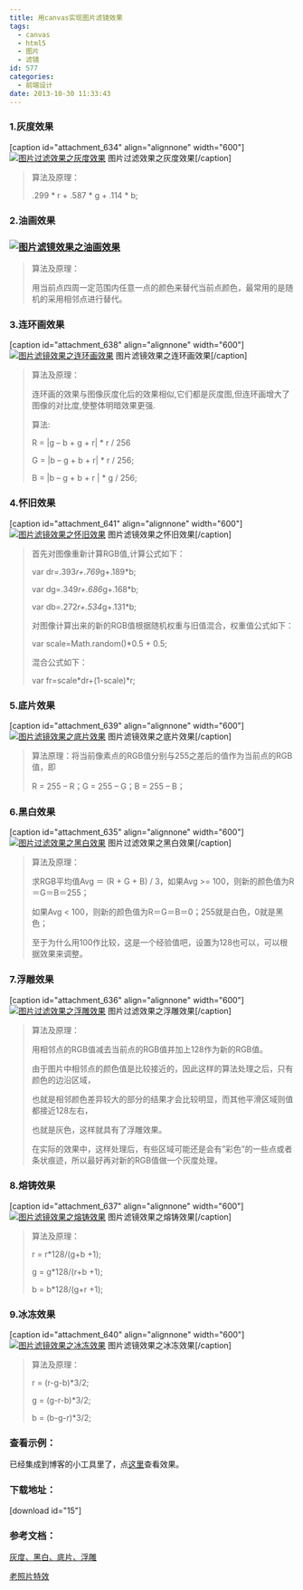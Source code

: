 ```yaml
---
title: 用canvas实现图片滤镜效果
tags:
  - canvas
  - html5
  - 图片
  - 滤镜
id: 577
categories:
  - 前端设计
date: 2013-10-30 11:33:43
---
```


### 1.灰度效果

[caption id="attachment_634" align="alignnone" width="600"][![图片过滤效果之灰度效果](http://bcs.duapp.com/xiaopihai/image_filter-600x442.jpg)](http://bcs.duapp.com/xiaopihai/image_filter.jpg) 图片过滤效果之灰度效果[/caption]
> 算法及原理：> 
> 
> .299 * r + .587 * g + .114 * b;
&nbsp;

### 2.油画效果

### [![图片滤镜效果之油画效果](http://bcs.duapp.com/xiaopihai/imagefilter-spread-600x445.jpg)](http://bcs.duapp.com/xiaopihai/imagefilter-spread.jpg)

> 算法及原理：> 
> 
> 用当前点四周一定范围内任意一点的颜色来替代当前点颜色，最常用的是随机的采用相邻点进行替代。

### 3.连环画效果

[caption id="attachment_638" align="alignnone" width="600"][![图片滤镜效果之连环画效果](http://bcs.duapp.com/xiaopihai/imagefilter-comic-600x443.jpg)](http://bcs.duapp.com/xiaopihai/imagefilter-comic.jpg) 图片滤镜效果之连环画效果[/caption]
> 算法及原理：> 
> 连环画的效果与图像灰度化后的效果相似,它们都是灰度图,但连环画增大了图像的对比度,使整体明暗效果更强.> 
> 算法:> 
> R = |g – b + g + r| * r / 256> 
> G = |b – g + b + r| * r / 256;> 
> B = |b – g + b + r | * g / 256;

### 4.怀旧效果

[caption id="attachment_641" align="alignnone" width="600"][![图片滤镜效果之怀旧效果](http://bcs.duapp.com/xiaopihai/imagefilter-old-600x444.jpg)](http://bcs.duapp.com/xiaopihai/imagefilter-old.jpg) 图片滤镜效果之怀旧效果[/caption]
> 首先对图像重新计算RGB值,计算公式如下：> 
> 
> var dr=.393*r+.769*g+.189*b;> 
> var dg=.349*r+.686*g+.168*b;> 
> var db=.272*r+.534*g+.131*b;> 
> 
> 对图像计算出来的新的RGB值根据随机权重与旧值混合，权重值公式如下：> 
> 
> var scale=Math.random()*0.5 + 0.5;> 
> 
> 混合公式如下：> 
> 
> var fr=scale*dr+(1-scale)*r;

### 5.底片效果

[caption id="attachment_639" align="alignnone" width="600"][![图片滤镜效果之底片效果](http://bcs.duapp.com/xiaopihai/imagefilter-dipian-600x445.jpg)](http://bcs.duapp.com/xiaopihai/imagefilter-dipian.jpg) 图片滤镜效果之底片效果[/caption]
> 算法原理：将当前像素点的RGB值分别与255之差后的值作为当前点的RGB值，即> 
> R = 255 – R；G = 255 – G；B = 255 – B；
&nbsp;

### 6.黑白效果

[caption id="attachment_635" align="alignnone" width="600"][![图片过滤效果之黑白效果](http://bcs.duapp.com/xiaopihai/imagefilter-black-600x443.jpg)](http://bcs.duapp.com/xiaopihai/imagefilter-black.jpg) 图片过滤效果之黑白效果[/caption]
> 算法及原理：> 
> 求RGB平均值Avg ＝ (R + G + B) / 3，如果Avg &gt;= 100，则新的颜色值为R＝G＝B＝255；> 
> 如果Avg &lt; 100，则新的颜色值为R＝G＝B＝0；255就是白色，0就是黑色；> 
> 至于为什么用100作比较，这是一个经验值吧，设置为128也可以，可以根据效果来调整。

### 7.浮雕效果

[caption id="attachment_636" align="alignnone" width="600"][![图片过滤效果之浮雕效果](http://bcs.duapp.com/xiaopihai/imagefilter-cameo-600x443.jpg)](http://bcs.duapp.com/xiaopihai/imagefilter-cameo.jpg) 图片过滤效果之浮雕效果[/caption]
> 算法及原理：> 
> 用相邻点的RGB值减去当前点的RGB值并加上128作为新的RGB值。> 
> 由于图片中相邻点的颜色值是比较接近的，因此这样的算法处理之后，只有颜色的边沿区域，> 
> 也就是相邻颜色差异较大的部分的结果才会比较明显，而其他平滑区域则值都接近128左右，> 
> 也就是灰色，这样就具有了浮雕效果。> 
> 在实际的效果中，这样处理后，有些区域可能还是会有”彩色”的一些点或者条状痕迹，所以最好再对新的RGB值做一个灰度处理。

### 8.熔铸效果

[caption id="attachment_637" align="alignnone" width="600"][![图片滤镜效果之熔铸效果](http://bcs.duapp.com/xiaopihai/imagefilter-casting-600x444.jpg)](http://bcs.duapp.com/xiaopihai/imagefilter-casting.jpg) 图片滤镜效果之熔铸效果[/caption]
> 算法及原理：> 
> r = r*128/(g+b +1);> 
> g = g*128/(r+b +1);> 
> b = b*128/(g+r +1);

### 9.冰冻效果

[caption id="attachment_640" align="alignnone" width="600"][![图片滤镜效果之冰冻效果](http://bcs.duapp.com/xiaopihai/imagefilter-frozen-600x443.jpg)](http://bcs.duapp.com/xiaopihai/imagefilter-frozen.jpg) 图片滤镜效果之冰冻效果[/caption]
> 算法及原理：> 
> r = (r-g-b)*3/2;> 
> g = (g-r-b)*3/2;> 
> b = (b-g-r)*3/2;

### 查看示例：

已经集成到博客的小工具里了，点[这里](http://bloglaotou.duapp.com/webtools_imagefilter "简易图片过滤效果工具")查看效果。

### 下载地址：

[download id="15"]

### 参考文档：

[灰度、黑白、底片、浮雕](http://www.icodelogic.com/?p=575)

[老照片特效](http://blog.csdn.net/jia20003/article/details/9142111)